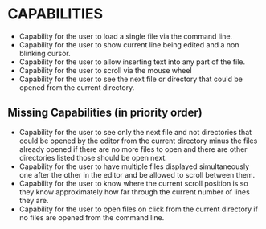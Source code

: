 # CAPABILITIES

* Capability for the user to load a single file via the command line.
* Capability for the user to show current line being edited and a non blinking cursor.
* Capability for the user to allow inserting text into any part of the file.
* Capability for the user to scroll via the mouse wheel
* Capability for the user to see the next file or directory that could be opened from the current directory.

## Missing Capabilities (in priority order)

* Capability for the user to see only the next file and not directories that could be opened by the editor from the current directory minus the files already opened if there are no more files to open and there are other directories listed those should be open next.
* Capability for the user to have multiple files displayed simultaneously one after the other in the editor and be allowed to scroll between them. 
* Capability for the user to know where the current scroll position is so they know approximately how far through the current number of lines they are.
* Capability for the user to open files on click from the current directory if no files are opened from the command line.

